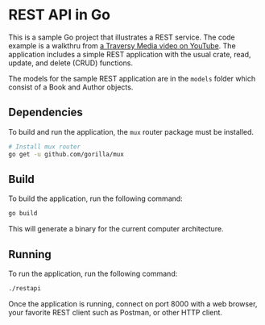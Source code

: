 # REST API in Go

This is a sample Go project that illustrates a REST service.  The code example is a walkthru from [a Traversy Media video on YouTube](https://www.youtube.com/watch?v=SonwZ6MF5BE). The application includes a simple REST application with the usual crate, read, update, and delete (CRUD) functions.

The models for the sample REST application are in the `models` folder which consist of a Book and Author objects.

## Dependencies

To build and run the application, the `mux` router package must be installed.

```bash
# Install mux router
go get -u github.com/gorilla/mux
```

## Build

To build the application, run the following command:

```bash
go build
```

This will generate a binary for the current computer architecture.

## Running

To run the application, run the following command:

```bash
./restapi
```

Once the application is running, connect on port 8000 with a web browser, your favorite REST client such as Postman, or other HTTP client.